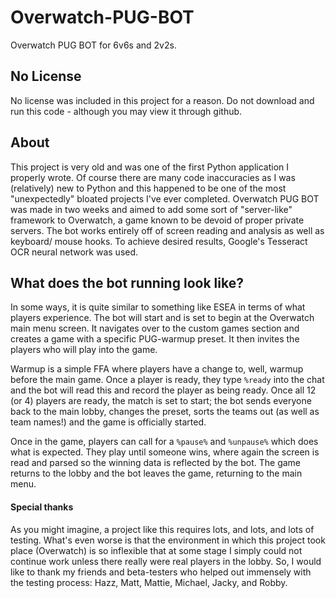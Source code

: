 # Overwatch-PUG-BOT
Overwatch PUG BOT for 6v6s and 2v2s.

## No License 
No license was included in this project for a reason. Do not download and run this code - although you may view it through github. 

## About
This project is very old and was one of the first Python application I properly wrote. Of course there are many code inaccuracies as I was (relatively) new to Python and this happened to be one of the most "unexpectedly" bloated projects I've ever completed. Overwatch PUG BOT was made in two weeks and aimed to add some sort of "server-like" framework to Overwatch, a game known to be devoid of proper private servers. The bot works entirely off of screen reading and analysis as well as keyboard/ mouse hooks. To achieve desired results, Google's Tesseract OCR neural network was used. 

## What does the bot running look like?
In some ways, it is quite similar to something like ESEA in terms of what players experience. The bot will start and is set to begin at the Overwatch main menu screen. It navigates over to the custom games section and creates a game with a specific PUG-warmup preset. It then invites the players who will play into the game. 

Warmup is a simple FFA where players have a change to, well, warmup before the main game. Once a player is ready, they type `%ready` into the chat and the bot will read this and record the player as being ready. Once all 12 (or 4) players are ready, the match is set to start; the bot sends everyone back to the main lobby, changes the preset, sorts the teams out (as well as team names!) and the game is officially started. 

Once in the game, players can call for a `%pause%` and `%unpause%` which does what is expected. They play until someone wins, where again the screen is read and parsed so the winning data is reflected by the bot. The game returns to the lobby and the bot leaves the game, returning to the main menu.

#### Special thanks
As you might imagine, a project like this requires lots, and lots, and lots of testing. What's even worse is that the environment in which this project took place (Overwatch) is so inflexible that at some stage I simply could not continue work unless there really were real players in the lobby. So, I would like to thank my friends and beta-testers who helped out immensely with the testing process: Hazz, Matt, Mattie, Michael, Jacky, and Robby.
